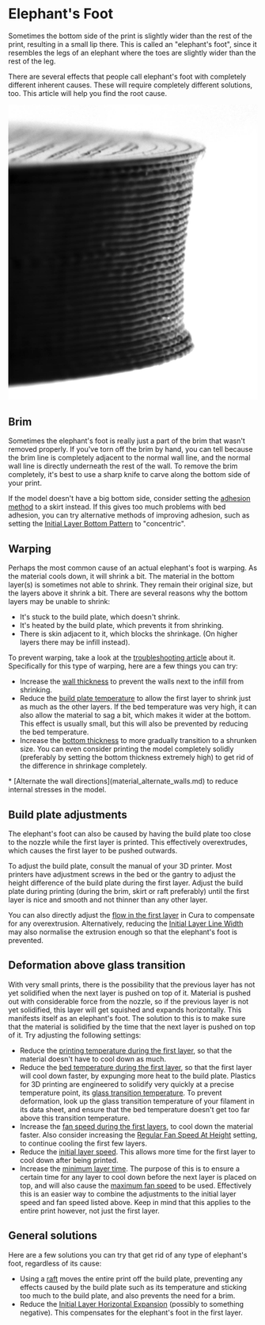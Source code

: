 Elephant's Foot
====
Sometimes the bottom side of the print is slightly wider than the rest of the print, resulting in a small lip there. This is called an "elephant's foot", since it resembles the legs of an elephant where the toes are slightly wider than the rest of the leg.

There are several effects that people call elephant's foot with completely different inherent causes. These will require completely different solutions, too. This article will help you find the root cause.

![Elephant feet caused by the strength of the skin layers](images/elephants_foot.jpg)

Brim
----
Sometimes the elephant's foot is really just a part of the brim that wasn't removed properly. If you've torn off the brim by hand, you can tell because the brim line is completely adjacent to the normal wall line, and the normal wall line is directly underneath the rest of the wall. To remove the brim completely, it's best to use a sharp knife to carve along the bottom side of your print.

If the model doesn't have a big bottom side, consider setting the [adhesion method](adhesion_type.md) to a skirt instead. If this gives too much problems with bed adhesion, you can try alternative methods of improving adhesion, such as setting the [Initial Layer Bottom Pattern](top_bottom_pattern_0.md) to "concentric".

Warping
----
Perhaps the most common cause of an actual elephant's foot is warping. As the material cools down, it will shrink a bit. The material in the bottom layer(s) is sometimes not able to shrink. They remain their original size, but the layers above it shrink a bit. There are several reasons why the bottom layers may be unable to shrink:
* It's stuck to the build plate, which doesn't shrink.
* It's heated by the build plate, which prevents it from shrinking.
* There is skin adjacent to it, which blocks the shrinkage. (On higher layers there may be infill instead).

To prevent warping, take a look at the [troubleshooting article](warping.md) about it. Specifically for this type of warping, here are a few things you can try:
* Increase the [wall thickness](wall_thickness.md) to prevent the walls next to the infill from shrinking.
* Reduce the [build plate temperature](material_bed_temperature.md) to allow the first layer to shrink just as much as the other layers. If the bed temperature was very high, it can also allow the material to sag a bit, which makes it wider at the bottom. This effect is usually small, but this will also be prevented by reducing the bed temperature.
* Increase the [bottom thickness](bottom_thickness.md) to more gradually transition to a shrunken size. You can even consider printing the model completely solidly (preferably by setting the bottom thickness extremely high) to get rid of the difference in shrinkage completely.
<!--if cura_version>=5.0-->* [Alternate the wall directions](material_alternate_walls.md) to reduce internal stresses in the model.<!--endif-->

Build plate adjustments
----
The elephant's foot can also be caused by having the build plate too close to the nozzle while the first layer is printed. This effectively overextrudes, which causes the first layer to be pushed outwards.

To adjust the build plate, consult the manual of your 3D printer. Most printers have adjustment screws in the bed or the gantry to adjust the height difference of the build plate during the first layer. Adjust the build plate during printing (during the brim, skirt or raft preferably) until the first layer is nice and smooth and not thinner than any other layer.

You can also directly adjust the [flow in the first layer](material_flow_layer_0.md) in Cura to compensate for any overextrusion. Alternatively, reducing the [Initial Layer Line Width](initial_layer_line_width_factor.md) may also normalise the extrusion enough so that the elephant's foot is prevented.

Deformation above glass transition
----
With very small prints, there is the possibility that the previous layer has not yet solidified when the next layer is pushed on top of it. Material is pushed out with considerable force from the nozzle, so if the previous layer is not yet solidified, this layer will get squished and expands horizontally. This manifests itself as an elephant's foot. The solution to this is to make sure that the material is solidified by the time that the next layer is pushed on top of it. Try adjusting the following settings:

* Reduce the [printing temperature during the first layer](material_print_temperature_layer_0.md), so that the material doesn't have to cool down as much.
* Reduce the [bed temperature during the first layer](material_bed_temperature_layer_0.md), so that the first layer will cool down faster, by expunging more heat to the build plate. Plastics for 3D printing are engineered to solidify very quickly at a precise temperature point, its [glass transition temperature](https://en.wikipedia.org/wiki/Glass_transition#Transition_temperature_Tg). To prevent deformation, look up the glass transition temperature of your filament in its data sheet, and ensure that the bed temperature doesn't get too far above this transition temperature.
* Increase the [fan speed during the first layers](cool_fan_speed_0.md), to cool down the material faster. Also consider increasing the [Regular Fan Speed At Height](cool_fan_full_at_height.md) setting, to continue cooling the first few layers.
* Reduce the [initial layer speed](speed_layer_0.md). This allows more time for the first layer to cool down after being printed.
* Increase the [minimum layer time](cool_min_layer_time.md). The purpose of this is to ensure a certain time for any layer to cool down before the next layer is placed on top, and will also cause the [maximum fan speed](cool_fan_speed_max.md) to be used. Effectively this is an easier way to combine the adjustments to the initial layer speed and fan speed listed above. Keep in mind that this applies to the entire print however, not just the first layer. 

General solutions
----
Here are a few solutions you can try that get rid of any type of elephant's foot, regardless of its cause:
* Using a [raft](adhesion_type.md) moves the entire print off the build plate, preventing any effects caused by the build plate such as its temperature and sticking too much to the build plate, and also prevents the need for a brim.
* Reduce the [Initial Layer Horizontal Expansion](xy_offset_layer_0.md) (possibly to something negative). This compensates for the elephant's foot in the first layer.